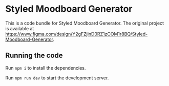 
  # Styled Moodboard Generator

  This is a code bundle for Styled Moodboard Generator. The original project is available at https://www.figma.com/design/Y2gFZjinD0RZ1zCOM1r8BQ/Styled-Moodboard-Generator.

  ## Running the code

  Run `npm i` to install the dependencies.

  Run `npm run dev` to start the development server.
  